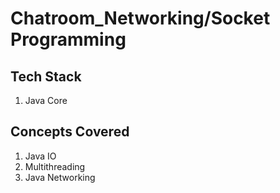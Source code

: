 # Chatroom_Networking/Socket Programming

## Tech Stack
1. Java Core

## Concepts Covered
1. Java IO
2. Multithreading
3. Java Networking
